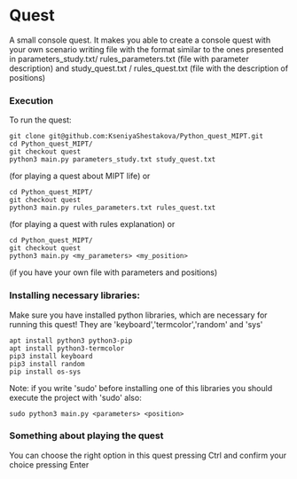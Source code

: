 # Quest
A small console quest. It makes you able to create a console quest with your own scenario writing file with the format similar to the ones presented in parameters_study.txt/ rules_parameters.txt (file with parameter description) and study_quest.txt / rules_quest.txt (file with the description of positions) 

### Execution
To run the quest:
```
git clone git@github.com:KseniyaShestakova/Python_quest_MIPT.git
cd Python_quest_MIPT/
git checkout quest
python3 main.py parameters_study.txt study_quest.txt
```
(for playing a quest about MIPT life)
or 
```
cd Python_quest_MIPT/
git checkout quest
python3 main.py rules_parameters.txt rules_quest.txt
```
(for playing a quest with rules explanation)
or
```
cd Python_quest_MIPT/
git checkout quest
python3 main.py <my_parameters> <my_position>
```
(if you have your own file with parameters and positions)

### Installing necessary libraries:
Make sure you have installed python libraries, which are necessary for running this quest!
They are 'keyboard','termcolor','random' and 'sys'
```
apt install python3 python3-pip
apt install python3-termcolor
pip3 install keyboard
pip3 install random
pip install os-sys
```
Note: if you write 'sudo' before installing one of this libraries you should execute the project with 'sudo' also:
```
sudo python3 main.py <parameters> <position>
```
### Something about playing the quest
You can choose the right option in this quest pressing Ctrl and confirm your choice pressing Enter
